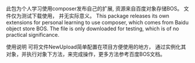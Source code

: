 此包为个人学习使用composer发布自己的扩展,
资源来自百度对象存储BOS。
文件仅为测试下载使用，
并无实际意义。
This package releases its own extensions for personal learning to use composer, 
which comes from Baidu object store BOS. 
The file is only downloaded for testing, 
which is of no practical significance.


使用说明 可将文件NewUpload简单配置在项目方便使用的地方，
通过实例化其对象，并执行对象下方法，来完成操作，更多方法参考百度BOS文档。